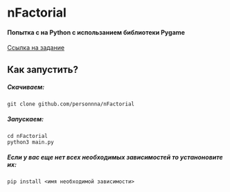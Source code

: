 # nFactorial

#### Попытка c на Python с использанием библиотеки Pygame

<a href="https://armansu.notion.site/9869cc9be60e452480597e231982ff23">Ссылка на задание</a>

## Как запустить?

##### Скачиваем:
```
git clone github.com/personnna/nFactorial
```

##### Запускаем:
```
cd nFactorial
python3 main.py
```

##### Если у вас еще нет всех необходимых зависимостей то устаноновите их: 
```
pip install <имя необходимой зависимости>
```

